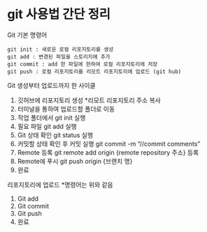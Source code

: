 # git 사용법 간단 정리

Git 기본 명령어

    git init : 새로운 로컬 리포지토리를 생성
    git add : 변경된 파일을 스토리지에 추가
    git commit : add 한 파일에 한하여 로컬 리포지토리에 저장
    git push : 로컬 리포지토리를 리모트 리포지토리에 업로드 (git hub)

Git 생성부터 업로드까지 한 사이클

1. 깃허브에 리포지토리 생성 \*리모트 리포지토리 주소 복사
2. 터미널을 통하여 업로드할 폴더로 이동
3. 작업 폴더에서 git init 실행
4. 필요 파일 git add 실행
5. Git 상태 확인 git status 실행
6. 커밋할 상태 확인 후 커밋 실행 git commit -m “//commit comments”
7. Remote 등록 git remote add origin {remote repository 주소} 등록
8. Remote에 푸시 git push origin {브랜치 명}
9. 완료

리포지토리에 업로드 \*명령어는 위와 같음

1. Git add
2. Git commit
3. Git push
4. 완료
